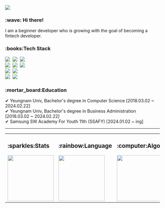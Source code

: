 <div class="header-image">
  <img src="https://capsule-render.vercel.app/api?type=waving&color=gradient&height=250&section=header&text=Welcome to  Yuseung's Github:blush:&fontAlignY=40&fontSize=45&fontColor=ffffff" />
</div>

<h3>:wave: Hi there!</h3>
I am a beginner developer who is growing with the goal of becoming a fintech developer.

<h3>:books:Tech Stack</h3>

<p>
  <img src="https://img.shields.io/badge/Java-007396?style=flat-square&logo=Java&logoColor=white"/></a>&nbsp
  <img src="https://img.shields.io/badge/Python-3766AB?style=flat-square&logo=Python&logoColor=white"/></a>&nbsp 
  <img src="https://img.shields.io/badge/Javascript-ffb13b?style=flat-square&logo=javascript&logoColor=white"/></a>&nbsp 
  <br>
  <img src="https://img.shields.io/badge/Spring-6DB33F?style=flat-square&logo=Spring&logoColor=white"/></a>&nbsp
  <img src="https://img.shields.io/badge/SpringBoot-6DB33F?style=flat-square&logo=SpringBoot&logoColor=white"/></a>&nbsp 
  <img src="https://img.shields.io/badge/Node.js-339933?style=flat-square&logo=Node.js&logoColor=white"/></a>&nbsp
  <br>
  <img src="https://img.shields.io/badge/Oracle-F80000?style=flat-square&logo=Oracle&logoColor=white"/></a>&nbsp
  <img src="https://img.shields.io/badge/Mysql-E6B91E?style=flat-square&logo=MySql&logoColor=white"/></a>&nbsp
  <br>
  <img src="https://img.shields.io/badge/AWS-232F3E?style=flat-square&logo=AmazonAWS&logoColor=white"/></a>&nbsp 
  <img src="https://img.shields.io/badge/GoogleCloud-4285F4?style=flat-square&logo=GoogleCloud&logoColor=white"/></a>&nbsp 
</p>

<h3>:mortar_board:Education</h3>
✔ Yeungnam Univ, Bachelor's degree in Computer Science [2018.03.02 ~ 2024.02.22] <br>
✔ Yeungnam Univ, Bachelor's degree in Business Administration [2018.03.02 ~ 2024.02.22] <br>
✔ Samsung SW Academy For Youth 11th (SSAFY) [2024.01.02 ~ ing]

<hr>

<table>
  <tr>
    <td>
      <h3>:sparkles:Stats</h3>
      <img src="https://github-readme-stats.vercel.app/api?username=hhajae&theme=transparent&show_icons=true" height="150"/>
    </td>
    <td>
      <h3>:rainbow:Language</h3>
      <img src="https://github-readme-stats.vercel.app/api/top-langs/?username=hhajae&layout=compact&theme=transparent" height="150"/>
    </td>
    <td>
      <h3>:computer:Algorithm</h3>
      <img src="http://mazassumnida.wtf/api/v2/generate_badge?boj=hajae" height="150">
    </td>
  </tr>
</table>



<!--
**yuseung0429/yuseung0429** is a :sparkles: _special_ :sparkles: repository because its `README.md` (this file) appears on your GitHub profile.

Here are some ideas to get you started:

- :telescope: I’m currently working on ...
- :seedling: I’m currently learning ...
- :dancers: I’m looking to collaborate on ...
- :thinking_face: I’m looking for help with ...
- :speech_balloon: Ask me about ...
- :mailbox: How to reach me: ...
- :smile: Pronouns: ...
- :zap: Fun fact: ...
-->
